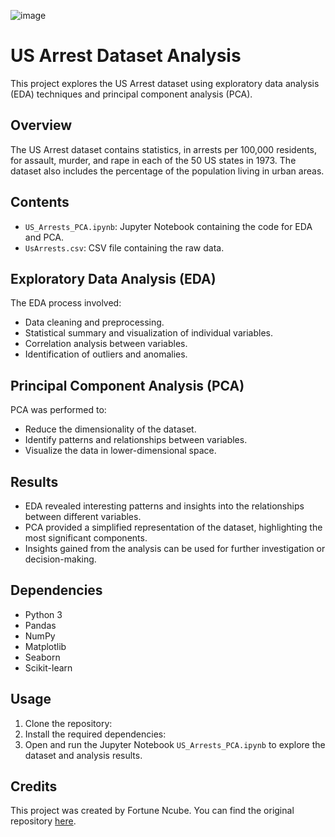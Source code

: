 ![image](https://github.com/fortune-ncube/US_Arrests_PCA/assets/100047369/fefacb55-5906-49b1-b328-dfb42ea88187)

# US Arrest Dataset Analysis

This project explores the US Arrest dataset using exploratory data analysis (EDA) techniques and principal component analysis (PCA).

## Overview

The US Arrest dataset contains statistics, in arrests per 100,000 residents, for assault, murder, and rape in each of the 50 US states in 1973. The dataset also includes the percentage of the population living in urban areas.

## Contents

- `US_Arrests_PCA.ipynb`: Jupyter Notebook containing the code for EDA and PCA.
- `UsArrests.csv`: CSV file containing the raw data.

## Exploratory Data Analysis (EDA)

The EDA process involved:
- Data cleaning and preprocessing.
- Statistical summary and visualization of individual variables.
- Correlation analysis between variables.
- Identification of outliers and anomalies.

## Principal Component Analysis (PCA)

PCA was performed to:
- Reduce the dimensionality of the dataset.
- Identify patterns and relationships between variables.
- Visualize the data in lower-dimensional space.

## Results

- EDA revealed interesting patterns and insights into the relationships between different variables.
- PCA provided a simplified representation of the dataset, highlighting the most significant components.
- Insights gained from the analysis can be used for further investigation or decision-making.

## Dependencies

- Python 3
- Pandas
- NumPy
- Matplotlib
- Seaborn
- Scikit-learn

## Usage

1. Clone the repository:
2. Install the required dependencies:
3. Open and run the Jupyter Notebook `US_Arrests_PCA.ipynb` to explore the dataset and analysis results.

## Credits

This project was created by Fortune Ncube. You can find the original repository [here](https://github.com/fortune-ncube/US_Arrests_PCA).

